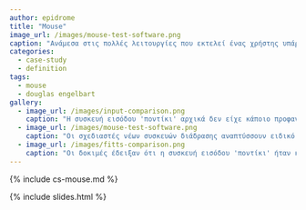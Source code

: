 ```yaml
---
author: epidrome
title: "Mouse"
image_url: /images/mouse-test-software.png
caption: "Ανάμεσα στις πολλές λειτουργίες που εκτελεί ένας χρήστης υπάρχουν κάποιες που ξεχωρίζουν, γιατί είναι πολύ συχνές και πολύ απλές, και αυτές είναι η επιλογή αντικειμένων (target acquisition) στην οθόνη καθώς και η μετακίνησή τους σε μια άλλη θέση (object docking)."
categories:
  - case-study
  - definition
tags:
  - mouse
  - douglas engelbart
gallery:
  - image_url: /images/input-comparison.png
    caption: "Η συσκευή εισόδου 'ποντίκι' αρχικά δεν είχε κάποιο προφανές πλεονέκτημα σε σχέση με παρόμοιες συσκευές εισόδου που ήταν διαθέσιμες στην αγορά και οικείες στους χρήστες, οπότε έπρεπε να γίνουν συγκριτικές δοκιμές απόδοσης για να διαπιστωθεί ποια ήταν τελικά περισσότερο κατάλληλη για τη μετακίνηση του δείκτη στην οθόνη."
  - image_url: /images/mouse-test-software.png
    caption: "Οι σχεδιαστές νέων συσκευών διάδρασης αναπτύσσουν ειδικό λογισμικό προσομοίωσης των βασικών διεργασιών που θέλουν να επιτελεί η νέα συσκευή και το χρησιμοποιούν για να αξιολογήσουν με τη συμμετοχή των χρηστών εναλλακτικές λύσεις."
  - image_url: /images/fitts-comparison.png
    caption: "Οι δοκιμές έδειξαν ότι η συσκευή εισόδου 'ποντίκι' ήταν καλύτερη από τις άλλες τουλάχιστον αναφορικά με τις διεργασίες του πειράματος (επιλογή στόχου διαφορετικού μεγέθους), ενώ η υπεροχή αυτή μπορεί να ερμηνευτεί χάρη στη μεγάλη εκμετάλλευση του συγχρονισμού ανάμεσα στην όραση και στα χέρια."
---
```


{% include cs-mouse.md %}

{% include slides.html %}
